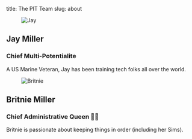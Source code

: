 title: The PIT Team
slug: about

<section class="level">
<div class="level-item is-5 is-parent box">
<figure class="is-child is-2 image is-128x128">
    <img class="is-rounded" src="https://s3-us-west-2.amazonaws.com/kjaymiller/images/kjaymiller_profile_photo.JPG" alt="Jay">
</figure>
<div class="is-3">
<h2 class="title is-3 has-text-info">
Jay Miller
</h2>
<h3 class="subtitle is-4">Chief Multi-Potentialite</h3>
<p>
A US Marine Veteran, Jay has been training tech folks all over the world.
</p>
</div>
</div>

<div class="level-item box is-5 is-parent">
<figure class="is-child is-2 image is-128x128">
<img class="is-rounded" src="https://s3-us-west-2.amazonaws.com/kjaymiller/images/britnie_profile_photo_edit.png" alt="Britnie">
</figure>
<div class="is-3">
<h2 class="title is-3 has-text-info">
Britnie Miller
</h2>
<h3 class="subtitle is-4">
Chief Administrative Queen 👸🏼
</h3>
<p>
Britnie is passionate about keeping things in order (including her Sims).
</p>
</div>
</div>
